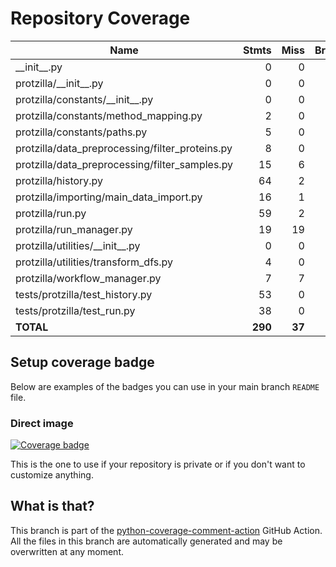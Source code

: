 # Repository Coverage



| Name                                              |    Stmts |     Miss |   Branch |   BrPart |   Cover |   Missing |
|-------------------------------------------------- | -------: | -------: | -------: | -------: | ------: | --------: |
| \_\_init\_\_.py                                   |        0 |        0 |        0 |        0 |    100% |           |
| protzilla/\_\_init\_\_.py                         |        0 |        0 |        0 |        0 |    100% |           |
| protzilla/constants/\_\_init\_\_.py               |        0 |        0 |        0 |        0 |    100% |           |
| protzilla/constants/method\_mapping.py            |        2 |        0 |        0 |        0 |    100% |           |
| protzilla/constants/paths.py                      |        5 |        0 |        0 |        0 |    100% |           |
| protzilla/data\_preprocessing/filter\_proteins.py |        8 |        0 |        0 |        0 |    100% |           |
| protzilla/data\_preprocessing/filter\_samples.py  |       15 |        6 |        0 |        0 |     60% |     24-40 |
| protzilla/history.py                              |       64 |        2 |       22 |        2 |     95% |   32, 133 |
| protzilla/importing/main\_data\_import.py         |       16 |        1 |        2 |        0 |     94% |        32 |
| protzilla/run.py                                  |       59 |        2 |        8 |        0 |     97% |     52-53 |
| protzilla/run\_manager.py                         |       19 |       19 |        4 |        0 |      0% |      1-27 |
| protzilla/utilities/\_\_init\_\_.py               |        0 |        0 |        0 |        0 |    100% |           |
| protzilla/utilities/transform\_dfs.py             |        4 |        0 |        0 |        0 |    100% |           |
| protzilla/workflow\_manager.py                    |        7 |        7 |        2 |        0 |      0% |       1-9 |
| tests/protzilla/test\_history.py                  |       53 |        0 |        0 |        0 |    100% |           |
| tests/protzilla/test\_run.py                      |       38 |        0 |        0 |        0 |    100% |           |
|                                         **TOTAL** |  **290** |   **37** |   **38** |    **2** | **86%** |           |


## Setup coverage badge

Below are examples of the badges you can use in your main branch `README` file.

### Direct image

[![Coverage badge](https://github.com/antonneubauer/PROTzilla2/raw/python-coverage-comment-action-data/badge.svg)](https://github.com/antonneubauer/PROTzilla2/tree/python-coverage-comment-action-data)

This is the one to use if your repository is private or if you don't want to customize anything.



## What is that?

This branch is part of the
[python-coverage-comment-action](https://github.com/marketplace/actions/python-coverage-comment)
GitHub Action. All the files in this branch are automatically generated and may be
overwritten at any moment.